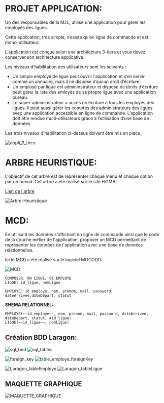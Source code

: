 # PROJET APPLICATION:

Un des responsables de la M2L, utilise une application pour gérer les employés des ligues. 

Cette application, très simple, n’existe qu’en ligne de commande et est mono-utilisateur. 

L'application  est conçue selon une architecture 3-tiers et vous devez conserver son architecture applicative.

Les niveaux d’habilitation des utilisateurs sont les suivants :

* Un simple employé de ligue peut ouvrir l’application et s’en servir comme un annuaire, mais il ne dispose d’aucun droit d’écriture.
* Un employé par ligue est admininstrateur et dispose de droits d’écriture peut gérer la liste des emloyés de sa propre ligue avec une application bureau.
* Le super-admininstrateur a accès en écriture à tous les employés des ligues. Il peut aussi gérer les comptes des administrateurs des ligues avec une application accessible en ligne de commande.
L’application doit être rendue multi-utilisateurs grace à l’utilisation d’une base de données.

Les trois niveaux d’habilitation ci-dessus doivent être mis en place.

![appli_3_tiers](https://hackmd.io/_uploads/Hkz1mRwFa.png)

# ARBRE HEURISTIQUE:

L'objectif de cet arbre est de représenter chaque menu et chaque option par un noeud.
Cet arbre a été réalisé sur le site FIGMA:

[Lien de l'arbre](https://www.figma.com/file/nKBFi9b7gsDLVyzOhAWF3z/Arbre-Heuristique?type=whiteboard&node-id=0%3A1&t=NrrkjkS34Nig52fh-1) 


![Arbre-Heuristique](https://hackmd.io/_uploads/S1-jIvya6.png)


# MCD:

En utilisant les données s'affichant en ligne de commande ainsi que le code de la couche métier de l'application, proposer un MCD permettant de représenter les données de l'application avec une base de données relationnelles.

Ici le MCD a été réalisé sur le logiciel MOCODO:

![MCD](https://hackmd.io/_uploads/rJdRJNq9a.png)





```
COMPOSER, 0N LIGUE, 01 EMPLOYE
LIGUE: id_ligue, nomLigue 

EMPLOYE: id_employe, nom, prenom, mail, password, dateArrivee,dateDepart, statut 

```

**SHEMA RELATIONNEL:**

```
EMPLOYE(~~id_employe~~, nom, prenom, mail, password, dateArrivee, dateDepart, statut, #id_ligue) 
LIGUE(~~id_ligue~~, nomLigue)

```

## Création BDD Laragon:

![sql_bdd](https://hackmd.io/_uploads/SJVsXYqqT.png)
![sql_tables](https://hackmd.io/_uploads/Bk9jQF99p.png)

![foreign_key](https://hackmd.io/_uploads/Bym7FDWja.png)
![table_employe_foreignKey](https://hackmd.io/_uploads/SyK7tPWsT.png)

![Laragon_tableEmploye](https://hackmd.io/_uploads/SkWFtPZop.png)
![Laragon_tableLigue](https://hackmd.io/_uploads/r1a3Kw-ia.png)

## MAQUETTE GRAPHIQUE
![MAQUETTE_GRAPHIQUE](https://hackmd.io/_uploads/SJ6hE3_6a.png)

